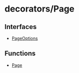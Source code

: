 # decorators/Page

## Interfaces

- [PageOptions](interfaces/PageOptions.md)

## Functions

- [Page](functions/Page.md)
